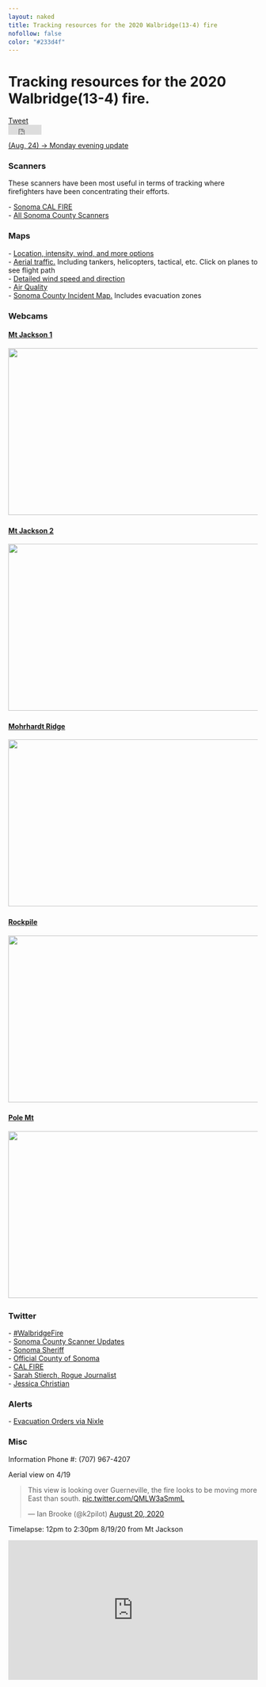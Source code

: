 ```yaml
---
layout: naked
title: Tracking resources for the 2020 Walbridge(13-4) fire
nofollow: false
color: "#233d4f"
---
```

<div class='wind'>
  <div
  data-windywidget="forecast"
  data-spotid="646754"
  data-appid="1b7e2b252fd722a36177fd24e80ea163">
  </div>
  <script async="true" data-cfasync="false" type="text/javascript" src="https://windy.app/widget/windy_forecast_async.js"></script>
</div>
<h1>Tracking resources for the 2020 Walbridge(13-4) fire.</h1>
<section>
  <div class='social-share'>
    <div>
      <a href="https://twitter.com/share?ref_src=twsrc%5Etfw" class="twitter-share-button" data-text="Tracking resources for the 2020 Walbridge(13-4) fire." data-hashtags="WalbridgeFire" data-dnt="true" data-show-count="false">Tweet</a>
    </div>
    <div>
      <iframe src="https://www.facebook.com/plugins/share_button.php?href=https%3A%2F%2Fwww.levivoelz.com%2Fsonoma-county-fire-resources&layout=button&size=small&width=67&height=20&appId" width="67" height="20" style="border:none;overflow:hidden" scrolling="no" frameborder="0" allowTransparency="true" allow="encrypted-media"></iframe>
    </div>
  </div>
  <div style='padding-top: 10px'>
    <a href='http://www.sonomawest.com/sonoma_west_times_and_news/news/monday-evening-update-repopulation-of-lower-river-may-still-be-a-few-days-away/article_3f52655e-e678-11ea-9513-df0c7f4fef5b.html' target='_blank'>(Aug, 24) -> Monday evening update</a>
  </div>
</section>
<section>
  <h3>Scanners</h3>
  <p>
    These scanners have been most useful in terms of tracking where firefighters have been concentrating their efforts.
  </p>
  - <a href="https://m.broadcastify.com/listen/feed/31847" target="_blank">
    Sonoma CAL FIRE
  </a><br />
  - <a href='https://m.broadcastify.com/listen/ctid/231' target='_blank'>All Sonoma County Scanners</a>
</section>
<section>
  <h3>Maps</h3>
  - <a href='https://sartopo.com/map.html#ll=38.61204,-122.99314&z=12&b=t&a=modis_mp%2Cwxd_wspd-01' target='_blank'>Location, intensity, wind, and more options</a><br />
  - <a href="https://www.flightradar24.com/38.58,-123/12" target="_blank">Aerial traffic.</a> Including tankers, helicopters, tactical, etc. Click on planes to see flight path<br />
  - <a href="https://www.windy.com/?38.537,-122.916,12" target="_blank">Detailed wind speed and direction</a><br />
  - <a href="https://www.purpleair.com/map?opt=1/mAQI/a10/cC0#11.04/38.5358/-122.939" target='_blank'>Air Quality</a><br />
  - <a href="https://sonomacounty.maps.arcgis.com/apps/webappviewer/index.html?id=69a0e54e9e2b48c086d122027b21c961" target="_blank">Sonoma County Incident Map.</a> Includes evacuation zones<br />
</section>
<section>
  <h3>Webcams</h3>
  <div class='webcams'>
    <div>
      <a href='http://www.alertwildfire.org/northbay/?camera=Axis-Jackson' class='webcam' target='_blank'>
        <h4>Mt Jackson 1</h4>
        <img data-src='http://api.nvseismolab.org/camera/Axis-Jackson' src='/images/img-placeholder.gif?b=t' onerror="this.onerror=null;this.src='/images/img-placeholder.gif';" class='webcam--img' width='600' height='337' /><br />
      </a>
    </div>
    <div>
      <a href='http://www.alertwildfire.org/northbay/?camera=Axis-Jackson2' class='webcam' target='_blank'>
        <h4>Mt Jackson 2</h4>
        <img data-src='http://api.nvseismolab.org/camera/Axis-Jackson2' src='/images/img-placeholder.gif?b=t' onerror="this.onerror=null;this.src='/images/img-placeholder.gif';" class='webcam--img' width='600' height='337' /><br />
      </a>
    </div>
    <div>
      <a href='http://www.alertwildfire.org/northbay/?camera=Axis-MohrhardtRidge1' class='webcam' target='_blank'>
        <h4>Mohrhardt Ridge</h4>
        <img data-src='http://api.nvseismolab.org/camera/Axis-MohrhardtRidge1' src='/images/img-placeholder.gif?b=t' onerror="this.onerror=null;this.src='/images/img-placeholder.gif';" class='webcam--img' width='600' height='337' />
      </a>
    </div>
    <div>
      <a href='http://www.alertwildfire.org/northbay/?camera=Axis-Rockpile' class='webcam' target='_blank'>
        <h4>Rockpile</h4>
        <img data-src='http://api.nvseismolab.org/camera/Axis-Rockpile' src='/images/img-placeholder.gif?b=t' onerror="this.onerror=null;this.src='/images/img-placeholder.gif';" class='webcam--img' width='600' height='337' />
      </a>
    </div>
    <div>
      <a href='http://www.alertwildfire.org/northbay/?camera=Axis-PoleMt' class='webcam' target='_blank'>
        <h4>Pole Mt</h4>
        <img data-src='http://api.nvseismolab.org/camera/Axis-PoleMt' src='/images/img-placeholder.gif?b=t' onerror="this.onerror=null;this.src='/images/img-placeholder.gif';" class='webcam--img' width='600' height='337' />
      </a>
    </div>
  </div>
</section>
<section>
  <h3>Twitter</h3>
  - <a href='https://twitter.com/search?q=%23walbridgefire&src=typed_query' target='_blank'>#WalbridgeFire</a><br />
  - <a href="https://twitter.com/SonomaScanner" target="_blank">Sonoma County Scanner Updates</a><br />
  - <a href="https://twitter.com/sonomasheriff" target="_blank">Sonoma Sheriff</a><br />
  - <a href="https://twitter.com/CountyofSonoma" target="_blank">Official County of Sonoma</a><br />
  - <a href="https://twitter.com/CAL_FIRE" target="_blank">CAL FIRE</a><br />
  - <a href='https://twitter.com/Sarah_Stierch' target='_blank'>Sarah Stierch, Rogue Journalist</a><br />
  - <a href='https://twitter.com/jachristian' target='_blank'>Jessica Christian</a>
</section>
<section>
  <h3>Alerts</h3>
  - <a href="https://nixle.us/sonoma-county-sheriffs-office/" target="_blank">Evacuation Orders via Nixle</a>
</section>
<section>
  <h3>Misc</h3>
  <p>Information Phone #: (707) 967-4207</p>
  <p>Aerial view on 4/19</p>
  <blockquote class="twitter-tweet">
    <p lang="en" dir="ltr">
      This view is looking over Guerneville, the fire looks to be moving more East than south. <a href="https://t.co/QMLW3aSmmL">pic.twitter.com/QMLW3aSmmL</a>
    </p>
    &mdash; Ian Brooke (@k2pilot) <a href="https://twitter.com/k2pilot/status/1296240744722620416?ref_src=twsrc%5Etfw">August 20, 2020</a>
  </blockquote>
  <p>Timelapse: 12pm to 2:30pm 8/19/20 from Mt Jackson</p>
  <style>.embedtool {position: relative;height: 0;padding-top: 56%;overflow: hidden;max-width: 100%;} .embedtool iframe, .embedtool object, .embedtool embed { position: absolute; top: 0; left: 0; width: 100%; height: 100%; } .embedtool .fluid-vids {position: initial !important}</style><div class="embedtool"><iframe src="https://www.youtube.com/embed/KIVbtWUH208" frameborder="0" allowfullscreen></iframe></div>
</section>

<script>
  var INTERVAL_SECONDS = 10;
  var images = Array.from(document.getElementsByClassName('webcam--img'));
  var timers = [];

  images.forEach(function(image) {
    var img = new Image();

    img.onload = function() {
      image.src = img.src; // lazy-ish load the image

      timers.push(new IntervalTimer(function() {
        image.src = image.dataset.src + timeParam();
      }, INTERVAL_SECONDS * 1000, image));
    }

    img.src = image.dataset.src + timeParam();
  });

  document.addEventListener("visibilitychange", function() {
    if (document.hidden) {
      timers.forEach(function(t) {
        t.pause();
      });
    } else {
      timers.forEach(function(t) {
        t.resume();
      });
    }
  }, false);

  // busts browser cache
  function timeParam() {
    return "?time=" + new Date().getTime();
  }

  // from https://stackoverflow.com/questions/24724852/pause-and-resume-setinterval
  function IntervalTimer(callback, interval) {
    var timerId, startTime, remaining = 0;
    var state = 0; //  0 = idle, 1 = running, 2 = paused, 3= resumed

    this.pause = function () {
      if (state != 1) return;

      remaining = interval - (new Date() - startTime);
      window.clearInterval(timerId);
      state = 2;
    };

    this.resume = function () {
      if (state != 2) return;

      state = 3;
      window.setTimeout(this.timeoutCallback, remaining);
    };

    this.timeoutCallback = function () {
      if (state != 3) return;

      callback();

      startTime = new Date();
      timerId = window.setInterval(callback, interval);
      state = 1;
    };

    startTime = new Date();
    timerId = window.setInterval(callback, interval);
    state = 1;
  }
</script>
